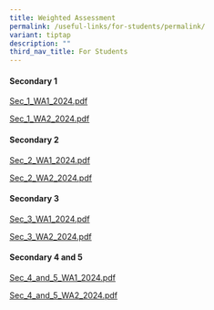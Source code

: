 ```yaml
---
title: Weighted Assessment
permalink: /useful-links/for-students/permalink/
variant: tiptap
description: ""
third_nav_title: For Students
---
```

<h4><strong>Secondary 1</strong></h4>
<p><a href="/files/Pdf/Weighted Assessment/Sec_1_WA1_2024.pdf" rel="noopener noreferrer nofollow" target="_blank">Sec_1_WA1_2024.pdf</a>
</p>
<p><a href="/files/Pdf/Weighted Assessment/Sec_1_WA2_2024.pdf" rel="noopener noreferrer nofollow" target="_blank">Sec_1_WA2_2024.pdf</a>
</p>
<p></p>
<h4><strong>Secondary 2</strong></h4>
<p><a href="/files/Pdf/Weighted Assessment/Sec_2_WA1_2024.pdf" rel="noopener noreferrer nofollow" target="_blank">Sec_2_WA1_2024.pdf</a>
</p>
<p><a href="/files/Pdf/Weighted Assessment/Sec_2_WA2_2024.pdf" rel="noopener noreferrer nofollow" target="_blank">Sec_2_WA2_2024.pdf</a>
</p>
<p></p>
<h4><strong>Secondary 3</strong></h4>
<p><a href="/files/Pdf/Weighted Assessment/Sec_3_WA1_2024.pdf" rel="noopener noreferrer nofollow" target="_blank">Sec_3_WA1_2024.pdf</a>
</p>
<p><a href="/files/Pdf/Weighted Assessment/Sec_3_WA2_2024.pdf" rel="noopener noreferrer nofollow" target="_blank">Sec_3_WA2_2024.pdf</a>
</p>
<p></p>
<h4><strong>Secondary 4 and 5</strong></h4>
<p><a href="/files/Pdf/Weighted Assessment/Sec_4_and_5_WA1_2024.pdf" rel="noopener noreferrer nofollow" target="_blank">Sec_4_and_5_WA1_2024.pdf</a>
</p>
<p><a href="/files/Pdf/Weighted Assessment/Sec_4_and_5_WA2_2024.pdf" rel="noopener noreferrer nofollow" target="_blank">Sec_4_and_5_WA2_2024.pdf</a>
</p>
<p></p>
<p></p>
